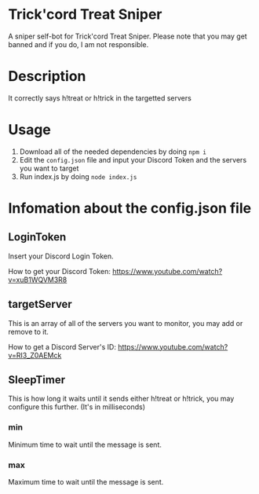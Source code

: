 # Trick'cord Treat Sniper
A sniper self-bot for Trick'cord Treat Sniper. Please note that you may get banned and if you do, I am not responsible.

# Description
It correctly says h!treat or h!trick in the targetted servers

# Usage
1. Download all of the needed dependencies by doing `npm i`
2. Edit the `config.json` file and input your Discord Token and the servers you want to target
3. Run index.js by doing `node index.js`

# Infomation about the config.json file

## LoginToken
Insert your Discord Login Token.

How to get your Discord Token: https://www.youtube.com/watch?v=xuB1WQVM3R8

## targetServer
This is an array of all of the servers you want to monitor, you may add or remove to it. 

How to get a Discord Server's ID: https://www.youtube.com/watch?v=RI3_Z0AEMck

## SleepTimer
This is how long it waits until it sends either h!treat or h!trick, you may configure this further. (It's in milliseconds)

### min
Minimum time to wait until the message is sent.

### max
Maximum time to wait until the message is sent.
